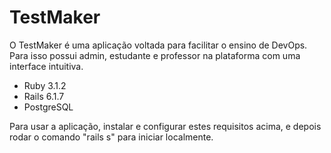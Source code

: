 <h1> TestMaker </h1>
<p> O TestMaker é uma aplicação voltada para facilitar o ensino de DevOps. Para isso possui admin, estudante e professor na plataforma
com uma interface intuitiva. </p>
 <ul>
  <li>Ruby 3.1.2</li>
  <li>Rails 6.1.7</li>
  <li>PostgreSQL</li>
 
 </ul>
 
 <p> Para usar a aplicação, instalar e configurar estes requisitos acima, e depois rodar o comando "rails s" para iniciar localmente.</p>
